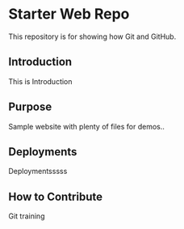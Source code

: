 # Starter Web Repo

This repository is for showing how Git and GitHub.

## Introduction

This is Introduction

## Purpose

Sample website with plenty of files for demos..

## Deployments
Deploymentsssss

## How to Contribute

Git training
